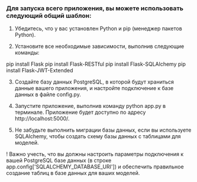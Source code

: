 ### Для запуска всего приложения, вы можете использовать следующий общий шаблон:

1. Убедитесь, что у вас установлен Python и pip (менеджер пакетов Python).

2. Установите все необходимые зависимости, выполнив следующие команды:

pip install Flask
pip install Flask-RESTful
pip install Flask-SQLAlchemy
pip install Flask-JWT-Extended

3. Создайте базу данных PostgreSQL, в которой будут храниться данные вашего приложения, и настройте подключение к базе данных в файле config.py.

4. Запустите приложение, выполнив команду python app.py в терминале. Приложение будет доступно по адресу http://localhost:5000/.

5. Не забудьте выполнить миграции базы данных, если вы используете SQLAlchemy, чтобы создать схему базы данных с таблицами для моделей.

! Важно учесть, что вы должны настроить параметры подключения к вашей PostgreSQL базе данных (в строке app.config['SQLALCHEMY_DATABASE_URI']) и обеспечить правильное создание таблиц в базе данных для ваших моделей.
